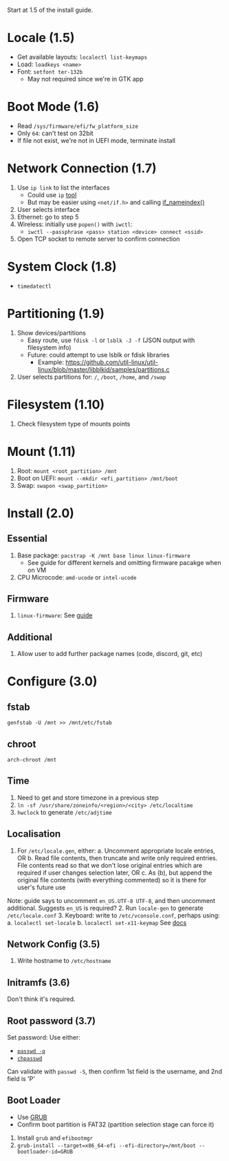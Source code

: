 Start at 1.5 of the install guide.

# Locale (1.5)

- Get available layouts: `localectl list-keymaps`
- Load: `loadkeys <name>`
- Font: `setfont ter-132b`
    - May not required since we're in GTK app

# Boot Mode (1.6)
- Read `/sys/firmware/efi/fw_platform_size`
- Only `64`: can't test on 32bit
- If file not exist, we're not in UEFI mode, terminate install

# Network Connection (1.7)
1. Use `ip link` to list the interfaces
    - Could use `ip` [tool](https://web.git.kernel.org/pub/scm/network/iproute2/iproute2.git/tree/ip/iplink.c)
    - But may be easier using `<net/if.h>` and calling [if_nameindex()](https://www.man7.org/linux/man-pages/man3/if_nameindex.3.html)
2. User selects interface
3. Ethernet: go to step 5
4. Wireless: initially use `popen()` with `iwctl`:
    - `iwctl --passphrase <pass> station <device> connect <ssid>`
5. Open TCP socket to remote server to confirm connection

# System Clock (1.8)
- `timedatectl`

# Partitioning (1.9)
1. Show devices/partitions
    - Easy route, use `fdisk -l` or `lsblk -J -f` (JSON output with filesystem info)
    - Future: could attempt to use lsblk or fdisk libraries
        - Example: https://github.com/util-linux/util-linux/blob/master/libblkid/samples/partitions.c
2. User selects partitions for: `/`, `/boot`, `/home`, and `/swap`

# Filesystem (1.10)
1. Check filesystem type of mounts points

# Mount (1.11)
1. Root: `mount <root_partition> /mnt`
2. Boot on UEFI: `mount --mkdir <efi_partition> /mnt/boot`
3. Swap: `swapon <swap_partition>`

# Install (2.0)

## Essential
1. Base package: `pacstrap -K /mnt base linux linux-firmware`
    - See guide for different kernels and omitting firmware pacakge when on VM
2. CPU Microcode: `amd-ucode` or `intel-ucode`

## Firmware
1. `linux-firmware`: See [guide](https://wiki.archlinux.org/title/Mkinitcpio#Possibly_missing_firmware_for_module_XXXX)

## Additional
1. Allow user to add further package names (code, discord, git, etc)

# Configure (3.0)

## fstab
`genfstab -U /mnt >> /mnt/etc/fstab`

## chroot
`arch-chroot /mnt`

## Time
1. Need to get and store timezone in a previous step
2. `ln -sf /usr/share/zoneinfo/<region>/<city> /etc/localtime`
3. `hwclock` to generate `/etc/adjtime`

## Localisation
1. For `/etc/locale.gen`, either:
    a. Uncomment appropriate locale entries, OR
    b. Read file contents, then truncate and write only required entries. File contents read so that we don't lose original entries
     which are required if user changes selection later, OR
    c. As (b), but append the original file contents (with everything commented) so it is there for user's future use

  Note: guide says to uncomment `en_US.UTF-8 UTF-8`, and then uncomment additional. Suggests `en_US` is required?
2. Run `locale-gen` to generate `/etc/locale.conf`
3. Keyboard: write to `/etc/vconsole.conf`, perhaps using:
  a. `localectl set-locale`
  b. `localectl set-x11-keymap`
  See [docs](https://man.archlinux.org/man/localectl.1.en)
  
## Network Config (3.5)
1. Write hostname to `/etc/hostname`

## Initramfs (3.6)
Don't think it's required.

## Root password (3.7)
Set password: Use either:
- [`passwd -q`](https://man.archlinux.org/man/passwd.1.en)
- [`chpasswd`](https://man.archlinux.org/man/chpasswd.8.en)
  
Can validate with `passwd -S`, then confirm 1st field is the username, and 2nd field is 'P'

## Boot Loader
- Use [GRUB](https://wiki.archlinux.org/title/GRUB)
- Confirm boot partition is FAT32 (partition selection stage can force it)

1. Install `grub` and `efibootmgr`
2. `grub-install --target=x86_64-efi --efi-directory=/mnt/boot --bootloader-id=GRUB`





